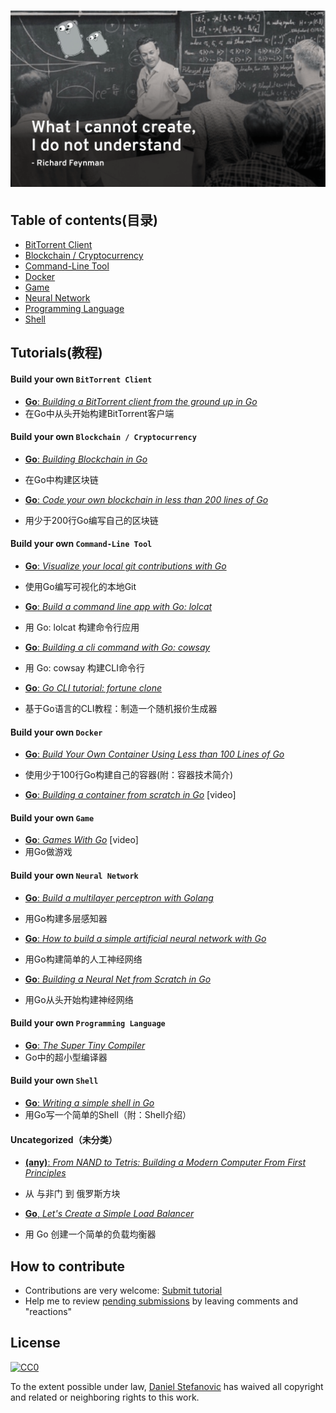 # ![Build your own X](feynmanandgopher.png)

## Table of contents(目录)

* [BitTorrent Client](#jump1)
* [Blockchain / Cryptocurrency](#jump2)
* [Command-Line Tool](#jump3)
* [Docker](#jump4)
* [Game](#jump5)
* [Neural Network](#jump6)
* [Programming Language](#jump7)
* [Shell](#jump8)

## Tutorials(教程)


#### <span id="jump1">Build your own `BitTorrent Client`</span>

* [**Go**: _Building a BitTorrent client from the ground up in Go_](https://blog.jse.li/posts/torrent/)
* 在Go中从头开始构建BitTorrent客户端


#### <span id="jump2">Build your own `Blockchain / Cryptocurrency`</span>

* [**Go**: _Building Blockchain in Go_](https://jeiwan.net/posts/building-blockchain-in-go-part-1/)
* 在Go中构建区块链

* [**Go**: _Code your own blockchain in less than 200 lines of Go_](https://medium.com/@mycoralhealth/code-your-own-blockchain-in-less-than-200-lines-of-go-e296282bcffc)
* 用少于200行Go编写自己的区块链



#### <span id="jump3">Build your own `Command-Line Tool`</span>

* [**Go**: _Visualize your local git contributions with Go_](https://flaviocopes.com/go-git-contributions/)
* 使用Go编写可视化的本地Git

* [**Go**: _Build a command line app with Go: lolcat_](https://flaviocopes.com/go-tutorial-lolcat/)
* 用 Go: lolcat 构建命令行应用

* [**Go**: _Building a cli command with Go: cowsay_](https://flaviocopes.com/go-tutorial-cowsay/)
* 用 Go: cowsay 构建CLI命令行

* [**Go**: _Go CLI tutorial: fortune clone_](https://flaviocopes.com/go-tutorial-fortune/)
* 基于Go语言的CLI教程：制造一个随机报价生成器



#### <span id="jump4">Build your own `Docker`</span>

* [**Go**: _Build Your Own Container Using Less than 100 Lines of Go_](https://www.infoq.com/articles/build-a-container-golang)
* 使用少于100行Go构建自己的容器(附：容器技术简介)

* [**Go**: _Building a container from scratch in Go_](https://www.youtube.com/watch?v=8fi7uSYlOdc) [video]



#### <span id="jump5">Build your own `Game`</span>

* [**Go**: _Games With Go_](https://gameswithgo.org/) [video]
* 用Go做游戏


#### <span id="jump6">Build your own `Neural Network`</span>

* [**Go**: _Build a multilayer perceptron with Golang_](https://made2591.github.io/posts/neuralnetwork)
* 用Go构建多层感知器

* [**Go**: _How to build a simple artificial neural network with Go_](https://sausheong.github.io/posts/how-to-build-a-simple-artificial-neural-network-with-go/)
* 用Go构建简单的人工神经网络

* [**Go**: _Building a Neural Net from Scratch in Go_](https://datadan.io/blog/neural-net-with-go)
* 用Go从头开始构建神经网络



#### <span id="jump7">Build your own `Programming Language`</span>


* [**Go**: _The Super Tiny Compiler_](https://github.com/hazbo/the-super-tiny-compiler)
* Go中的超小型编译器


#### <span id="jump8">Build your own `Shell`</span>

* [**Go**: _Writing a simple shell in Go_](https://sj14.gitlab.io/post/2018-07-01-go-unix-shell/)
* 用Go写一个简单的Shell（附：Shell介绍）



#### Uncategorized（未分类）

* [**(any)**: _From NAND to Tetris: Building a Modern Computer From First Principles_](http://nand2tetris.org/)
* 从 与非门 到 俄罗斯方块

* [**Go**, _Let's Create a Simple Load Balancer_](https://kasvith.github.io/posts/lets-create-a-simple-lb-go/)
* 用 Go 创建一个简单的负载均衡器


## How to contribute 
* Contributions are very welcome: [Submit tutorial](https://github.com/danistefanovic/build-your-own-x/issues/new)
* Help me to review [pending submissions](https://github.com/danistefanovic/build-your-own-x/issues) by leaving comments and "reactions"

## License

[![CC0](http://mirrors.creativecommons.org/presskit/buttons/88x31/svg/cc-zero.svg)](https://creativecommons.org/publicdomain/zero/1.0/)

To the extent possible under law, [Daniel Stefanovic](http://twitter.com/danistefanovic) has waived all copyright and related or neighboring rights to this work.
